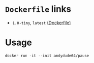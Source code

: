 # `Dockerfile` links

* `1.0-tiny`, `latest` [(Dockerfile)](https://github.com/andydude/dockerfiles/blob/master/pause/pause-tiny/Dockerfile)

# Usage

`docker run -it --init andydude64/pause`
